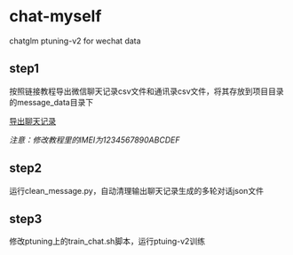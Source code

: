 # chat-myself

chatglm ptuning-v2 for wechat data

## step1

按照链接教程导出微信聊天记录csv文件和通讯录csv文件，将其存放到项目目录的message_data目录下

[导出聊天记录](https://zhuanlan.zhihu.com/p/96648844)

*注意：修改教程里的IMEI为1234567890ABCDEF*

## step2
运行clean_message.py，自动清理输出聊天记录生成的多轮对话json文件

## step3
修改ptuning上的train_chat.sh脚本，运行ptuing-v2训练


